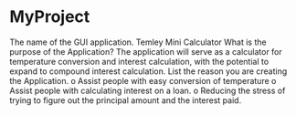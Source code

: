 # MyProject
The name of the GUI application.
    Temley Mini Calculator
What is the purpose of the Application?
    The application will serve as a calculator for temperature conversion and interest calculation, with the potential to expand     to compound interest calculation.
List the reason you are creating the Application.
    o	Assist people with easy conversion of temperature
    o	Assist people with calculating interest on a loan.
    o	Reducing the stress of trying to figure out the principal amount and the interest paid.
